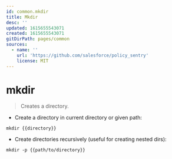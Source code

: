 ```yaml
---
id: common.mkdir
title: Mkdir
desc: ''
updated: 1615655543071
created: 1615655543071
gitDirPath: pages/common
sources:
  - name: ''
    url: 'https://github.com/salesforce/policy_sentry'
    license: MIT
---
```

# mkdir

> Creates a directory.

- Create a directory in current directory or given path:

`mkdir {{directory}}`

- Create directories recursively (useful for creating nested dirs):

`mkdir -p {{path/to/directory}}`

